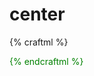 # center

{% craftml %}
<craft name="ball">
  <sphere t="translate(30 -10 10)"></sphere>
</craft>

<ball style="color: pink;"/>

<!-- center with respect to the origin -->
<ball t="center()"
    style="color:red;"/>

<!-- center with respect to (10 10 0) -->
<ball t="center(10 10 0)"
    style="color:green;"/>
{% endcraftml %}
